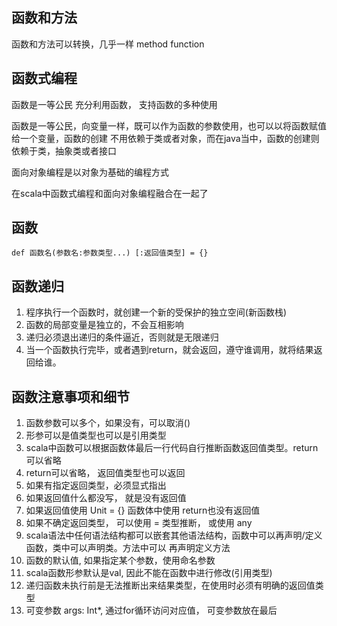 ## 函数和方法

函数和方法可以转换，几乎一样 method function

## 函数式编程

函数是一等公民
充分利用函数， 支持函数的多种使用

函数是一等公民，向变量一样，既可以作为函数的参数使用，也可以以将函数赋值给一个变量，函数的创建
不用依赖于类或者对象，而在java当中，函数的创建则依赖于类，抽象类或者接口

面向对象编程是以对象为基础的编程方式

在scala中函数式编程和面向对象编程融合在一起了


## 函数

```
def 函数名(参数名:参数类型...) [:返回值类型] = {}

```

## 函数递归
1. 程序执行一个函数时，就创建一个新的受保护的独立空间(新函数栈)
2. 函数的局部变量是独立的，不会互相影响
3. 递归必须退出递归的条件逼近，否则就是无限递归
4. 当一个函数执行完毕，或者遇到return，就会返回，遵守谁调用，就将结果返回给谁。


##  函数注意事项和细节
1. 函数参数可以多个，如果没有，可以取消()
2. 形参可以是值类型也可以是引用类型
3. scala中函数可以根据函数体最后一行代码自行推断函数返回值类型。return可以省略
4. return可以省略， 返回值类型也可以返回
5. 如果有指定返回类型，必须显式指出
6. 如果返回值什么都没写， 就是没有返回值
7. 如果返回值使用 Unit = {}  函数体中使用 return也没有返回值
8.  如果不确定返回类型， 可以使用 = 类型推断， 或使用 any
9. scala语法中任何语法结构都可以嵌套其他语法结构，函数中可以再声明/定义函数，类中可以声明类。方法中可以
再声明定义方法
10. 函数的默认值, 如果指定某个参数，使用命名参数
11. scala函数形参默认是val, 因此不能在函数中进行修改(引用类型)
12. 递归函数未执行前是无法推断出来结果类型，在使用时必须有明确的返回值类型
13. 可变参数 args: Int*, 通过for循环访问对应值， 可变参数放在最后

